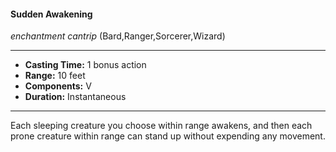 #### Sudden Awakening
*enchantment cantrip* (Bard,Ranger,Sorcerer,Wizard)
___
- **Casting Time:** 1 bonus action
- **Range:** 10 feet
- **Components:** V
- **Duration:** Instantaneous
---
Each sleeping creature you choose within range awakens, and then each prone creature within range can stand up without expending any	 movement.
